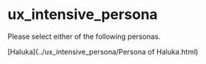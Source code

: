 # ux_intensive_persona
Please select either of the following personas.

[Haluka](../ux_intensive_persona/Persona of Haluka.html)
